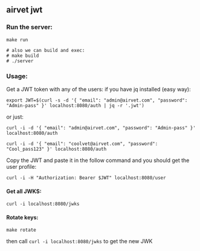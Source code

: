 ## airvet jwt

### Run the server:
```
make run

# also we can build and exec:
# make build
# ./server
```


### Usage:
Get a JWT token with any of the users:
if you have jq installed (easy way):

```
export JWT=$(curl -s -d '{ "email": "admin@airvet.com", "password": "Admin-pass" }' localhost:8080/auth | jq -r '.jwt')
```

or just:
```
curl -i -d '{ "email": "admin@airvet.com", "password": "Admin-pass" }' localhost:8080/auth

curl -i -d '{ "email": "coolvet@airvet.com", "password": "Cool_pass123" }' localhost:8080/auth
```

Copy the JWT and paste it in the follow command and you should get the user profile:
```
curl -i -H "Authorization: Bearer $JWT" localhost:8080/user
```


#### Get all JWKS:
```
curl -i localhost:8080/jwks
```

#### Rotate keys:
```
make rotate
```

then call `curl -i localhost:8080/jwks` to get the new JWK
